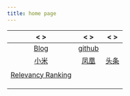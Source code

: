 ```yaml
---
title: home page
---
```


|     <                              >     |   <                              >    |   <                              >    |
| :--------------------------------------: | :-----------------------------------: | :-----------------------------------: |
|   [Blog](https://weirping.github.io/)    | [github](https://github.com/Weirping) |                                       |
|          [小米](https://m.mi.com)          |      [凤凰](http://3g.ifeng.com/)       | [头条](https://m.toutiao.com/?W2atIF=1) |
|                                          |                                       |                                       |
| [Relevancy Ranking](https://www.searchtechnologies.com/blog/relevancy-ranking-301) |                                       |                                       |
|                                          |                                       |                                       |
|                                          |                                       |                                       |
|                                          |                                       |                                       |

